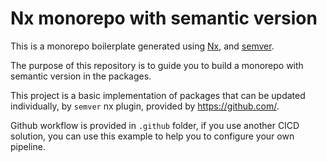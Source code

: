# Nx monorepo with semantic version

This is a monorepo boilerplate generated using [Nx](https://nx.dev), and [semver](https://github.com/jscutlery/semver).

The purpose of this repository is to guide you to build a monorepo with semantic version in the packages.

This project is a basic implementation of packages that can be updated individually, by `semver` nx plugin, provided by https://github.com/.

Github workflow is provided in `.github` folder, if you use another CICD solution, you can use this example to help you to configure your own pipeline.
